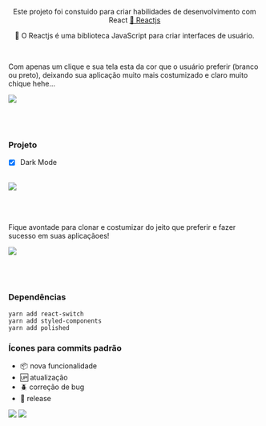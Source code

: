 <p align="center">Este projeto foi constuido para criar habilidades de desenvolvimento com React  <a href="https://pt-br.reactjs.org/">🔗 Reactjs</a></p>



<p align="center">🚀 O Reactjs  é uma biblioteca JavaScript para criar interfaces de usuário.</p><br>




<p>Com apenas um clique e sua tela esta da cor que o usuário preferir (branco ou preto), deixando sua aplicação muito mais costumizado e claro muito chique hehe...</p>
<img src="https://media.giphy.com/media/XE5QyfrbtC5a/giphy.gif" align="center"/><br /><br /><br /><br />


### Projeto

- [x] Dark Mode </br> </br>

<img align="center" src="https://media.giphy.com/media/og6hnDNIHxVYC9r0kt/giphy.gif"><br /><br /><br /><br />


Fique avontade para clonar e costumizar do jeito que preferir e fazer sucesso em suas aplicaçãoes!

<img align="center" src="https://media.giphy.com/media/UqklojDAPNlrTnguoO/giphy.gif"><br /><br /><br /><br />




### Dependências 

``` yarn add react-switch ```</br>
``` yarn add styled-components ```</br>
``` yarn add polished ```</br>


### Ícones para commits padrão

- :package: nova funcionalidade
- :up: atualização
- :beetle: correção de bug
- :checkered_flag: release  <br/>

[<img src="https://img.shields.io/badge/medium-%2312100E.svg?&style=for-the-badge&logo=medium&logoColor=white" />](https://devmarilia-frontend.medium.com/)  [<img src="https://img.shields.io/badge/linkedin-%230077B5.svg?&style=for-the-badge&logo=linkedin&logoColor=white" />](https://www.linkedin.com/in/mar%C3%ADlia-lemos-b2565316a/)